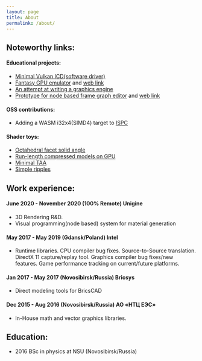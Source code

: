 ```yaml
---
layout: page
title: About
permalink: /about/
---
```

## Noteworthy links:

#### Educational projects:
  * [Minimal Vulkan ICD(software driver)](https://github.com/aschrein/vulkenstein)
  * [Fantasy GPU emulator](https://github.com/aschrein/guppy) and [web link](https://aschrein.github.io/guppy/)
  * [An attempt at writing a graphics engine](https://github.com/aschrein/Vulki)
  * [Prototype for node based frame graph editor](https://github.com/aschrein/WebThingy) and [web link](https://aschrein.github.io/thingy/)

#### OSS contributions:
  * Adding a WASM i32x4(SIMD4) target to [ISPC](https://github.com/ispc/ispc/commits?author=aschrein)

#### Shader toys:
  * [Octahedral facet solid angle](https://www.shadertoy.com/view/tlBXDd)
  * [Run-length compressed models on GPU](https://www.shadertoy.com/view/tlSSWD)
  * [Minimal TAA](https://www.shadertoy.com/view/WlSSWc)
  * [Simple ripples](https://www.shadertoy.com/view/wtjSWh)


## Work experience:
#### June 2020 - November 2020 (100% Remote) Unigine
  * 3D Rendering R&D.
  * Visual programming(node based) system for material generation

#### May 2017 - May 2019 (Gdansk/Poland) Intel
  * Runtime libraries. CPU compiler bug fixes. Source-to-Source translation. DirectX 11 capture/replay tool. Graphics compiler bug fixes/new features. Game performance tracking on current/future platforms.

#### Jan 2017 - May 2017 (Novosibirsk/Russia) Bricsys
  * Direct modeling tools for BricsCAD

#### Dec 2015 - Aug 2016 (Novosibirsk/Russia) АО «НТЦ ЕЭС»
  * In-House math and vector graphics libraries.

## Education:
* 2016 BSc in physics at NSU (Novosibirsk/Russia)